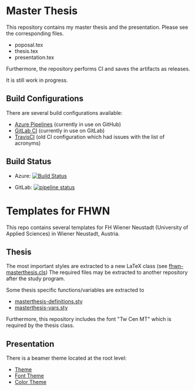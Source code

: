 # Master Thesis
This repository contains my master thesis and the presentation.
Please see the corresponding files.
 * poposal.tex
 * thesis.tex
 * presentation.tex

Furthermore, the repository performs CI and saves the artifacts as releases.

It is still work in progress.

## Build Configurations
There are several build configurations available:
* [Azure Pipelines](azure-pipelines.yml) (currently in use on GitHub)
* [GitLab CI](.gitlab-ci.yml) (currently in use on GitLab)
* [TravisCI](.travis.yml) (old CI configuration which had issues with the list of acronyms)

## Build Status
* Azure: [![Build Status](https://dev.azure.com/kource/FHWN/_apis/build/status/mrdavidkovacs.MasterThesis?branchName=master)](https://dev.azure.com/kource/FHWN/_build/latest?definitionId=13&branchName=master)

* GitLab: [![pipeline status](https://gitlab.com/mr.david.kovacs/MasterThesis/badges/master/pipeline.svg)](https://gitlab.com/mr.david.kovacs/MasterThesis/commits/master)

# Templates for FHWN

This repo contains several templates for FH Wiener Neustadt (University of Applied Sciences) in Wiener Neustadt, Austria.

## Thesis
The most important styles are extracted to a new LaTeX class (see [fhwn-masterthesis.cls](includes/fhwn-masterthesis.cls))
The required files may be extracted to another repository after the study program.

Some thesis specific functions/variables are extracted to 
* [masterthesis-definitions.sty](includes/masterthesis-definitions.sty)
* [masterthesis-vars.sty](includes/masterthesis-vars.sty)

Furthermore, this repository includes the font "Tw Cen MT" which is required by the thesis class.

## Presentation

There is a beamer theme located at the root level:
 * [Theme](beamerthemeFHWN.sty)
 * [Font Theme](beamerfontthemeFHWN.sty)
 * [Color Theme](beamercolorthemeFHWN.sty)